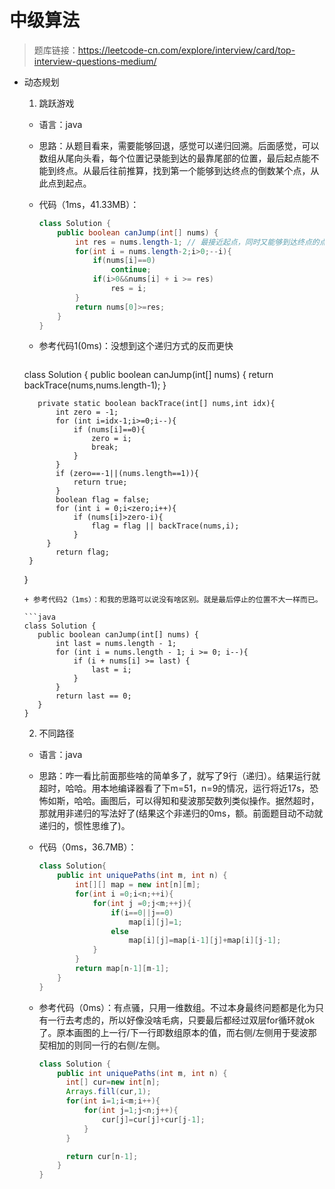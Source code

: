 # 中级算法

> 题库链接：https://leetcode-cn.com/explore/interview/card/top-interview-questions-medium/

* 动态规划

  1.  跳跃游戏

   + 语言：java

   + 思路：从题目看来，需要能够回退，感觉可以递归回溯。后面感觉，可以数组从尾向头看，每个位置记录能到达的最靠尾部的位置，最后起点能不能到终点。从最后往前推算，找到第一个能够到达终点的倒数某个点，从此点到起点。

   + 代码（1ms，41.33MB）：

     ```java
     class Solution {
         public boolean canJump(int[] nums) {
             int res = nums.length-1; // 最接近起点，同时又能够到达终点的点的下标。
             for(int i = nums.length-2;i>0;--i){
                 if(nums[i]==0)
                     continue;
                 if(i>0&&nums[i] + i >= res)
                     res = i;
             }
             return nums[0]>=res;
         }
     }
     ```
     
   + 参考代码1(0ms)：没想到这个递归方式的反而更快

     ```
   class Solution {
         public boolean canJump(int[] nums) {
           return backTrace(nums,nums.length-1);
         }
   
         private static boolean backTrace(int[] nums,int idx){
             int zero = -1;
             for (int i=idx-1;i>=0;i--){
                 if (nums[i]==0){
                     zero = i;
                     break;
                 }
             }
             if (zero==-1||(nums.length==1)){
                 return true;
             }
             boolean flag = false;
             for (int i = 0;i<zero;i++){
                 if (nums[i]>zero-i){
                     flag = flag || backTrace(nums,i);
                 }
           }
             return flag;
       }
     }
     ```
  + 参考代码2（1ms）：和我的思路可以说没有啥区别。就是最后停止的位置不大一样而已。
  
    ```java
    class Solution {
        public boolean canJump(int[] nums) {
            int last = nums.length - 1;
            for (int i = nums.length - 1; i >= 0; i--){
                if (i + nums[i] >= last) {
                    last = i;
                }
            }
            return last == 0;
        }
  }
    ```
  
  2. 不同路径
  
  + 语言：java
  
  + 思路：咋一看比前面那些啥的简单多了，就写了9行（递归）。结果运行就超时，哈哈。用本地编译器看了下m=51，n=9的情况，运行将近17s，恐怖如斯，哈哈。画图后，可以得知和斐波那契数列类似操作。据然超时，那就用非递归的写法好了(结果这个非递归的0ms，额。前面题目动不动就递归的，惯性思维了)。
  
  + 代码（0ms，36.7MB）：
  
    ```java
    class Solution{
        public int uniquePaths(int m, int n) {
            int[][] map = new int[n][m];
            for(int i =0;i<n;++i){
                for(int j =0;j<m;++j){
                    if(i==0||j==0)
                        map[i][j]=1;
                    else
                        map[i][j]=map[i-1][j]+map[i][j-1];
                }
            }
            return map[n-1][m-1];
        }
    }
    ```
  
  + 参考代码（0ms）：有点骚，只用一维数组。不过本身最终问题都是化为只有一行去考虑的，所以好像没啥毛病，只要最后都经过双层for循环就ok了。原本画图的上一行/下一行即数组原本的值，而右侧/左侧用于斐波那契相加的则同一行的右侧/左侧。
  
    ```java
    class Solution {
        public int uniquePaths(int m, int n) {
          int[] cur=new int[n];
          Arrays.fill(cur,1);
          for(int i=1;i<m;i++){
              for(int j=1;j<n;j++){
                  cur[j]=cur[j]+cur[j-1];
              }
          }
    
          return cur[n-1];
        }
    }
    ```
  
  

